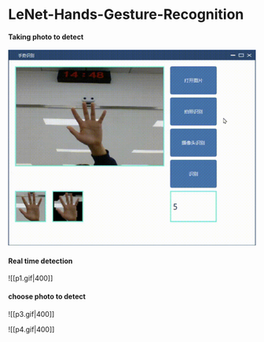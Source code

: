 # LeNet-Hands-Gesture-Recognition

#### Taking photo to detect
![Image text](result_show/p2.gif)
#### Real time detection

![[p1.gif|400]]
#### choose photo  to detect

![[p3.gif|400]]

![[p4.gif|400]]

